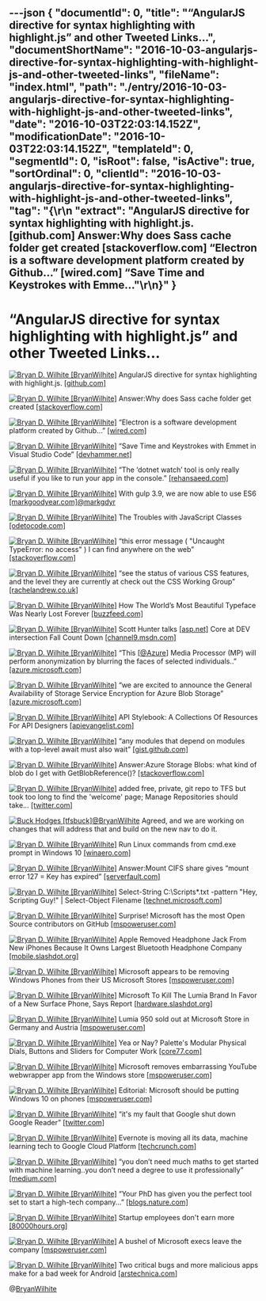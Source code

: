 ---json
{
  "documentId": 0,
  "title": "“AngularJS directive for syntax highlighting with highlight.js” and other Tweeted Links…",
  "documentShortName": "2016-10-03-angularjs-directive-for-syntax-highlighting-with-highlight-js-and-other-tweeted-links",
  "fileName": "index.html",
  "path": "./entry/2016-10-03-angularjs-directive-for-syntax-highlighting-with-highlight-js-and-other-tweeted-links",
  "date": "2016-10-03T22:03:14.152Z",
  "modificationDate": "2016-10-03T22:03:14.152Z",
  "templateId": 0,
  "segmentId": 0,
  "isRoot": false,
  "isActive": true,
  "sortOrdinal": 0,
  "clientId": "2016-10-03-angularjs-directive-for-syntax-highlighting-with-highlight-js-and-other-tweeted-links",
  "tag": "{\r\n  \"extract\": \"AngularJS directive for syntax highlighting with highlight.js. [github.com] Answer:Why does Sass cache folder get created [stackoverflow.com] “Electron is a software development platform created by Github…” [wired.com] “Save Time and Keystrokes with Emme...\"\r\n}"
}
---

# “AngularJS directive for syntax highlighting with highlight.js” and other Tweeted Links…

[<img alt="Bryan D. Wilhite [BryanWilhite]" src="https://songhay.blob.core.windows.net/shared-social-twitter/BryanWilhite.jpeg">](http://songhayblog.azurewebsites.net/ "Bryan D. Wilhite [BryanWilhite]") AngularJS directive for syntax highlighting with highlight.js. [[github.com]](https://github.com/pc035860/angular-highlightjs)

[<img alt="Bryan D. Wilhite [BryanWilhite]" src="https://songhay.blob.core.windows.net/shared-social-twitter/BryanWilhite.jpeg">](http://songhayblog.azurewebsites.net/ "Bryan D. Wilhite [BryanWilhite]") Answer:Why does Sass cache folder get created [[stackoverflow.com]](http://stackoverflow.com/a/14935393/22944?stw=2)

[<img alt="Bryan D. Wilhite [BryanWilhite]" src="https://songhay.blob.core.windows.net/shared-social-twitter/BryanWilhite.jpeg">](http://songhayblog.azurewebsites.net/ "Bryan D. Wilhite [BryanWilhite]") “Electron is a software development platform created by Github…” [[wired.com]](https://www.wired.com/2016/05/javascript-conquered-web-now-taking-desktop/)

[<img alt="Bryan D. Wilhite [BryanWilhite]" src="https://songhay.blob.core.windows.net/shared-social-twitter/BryanWilhite.jpeg">](http://songhayblog.azurewebsites.net/ "Bryan D. Wilhite [BryanWilhite]") “Save Time and Keystrokes with Emmet in Visual Studio Code” [[devhammer.net]](https://devhammer.net/blog/save-time-and-keystrokes-with-emmet-in-visual-studio-code/)

[<img alt="Bryan D. Wilhite [BryanWilhite]" src="https://songhay.blob.core.windows.net/shared-social-twitter/BryanWilhite.jpeg">](http://songhayblog.azurewebsites.net/ "Bryan D. Wilhite [BryanWilhite]") “The ‘dotnet watch’ tool is only really useful if you like to run your app in the console.” [[rehansaeed.com]](http://rehansaeed.com/the-dotnet-watch-tool/)

[<img alt="Bryan D. Wilhite [BryanWilhite]" src="https://songhay.blob.core.windows.net/shared-social-twitter/BryanWilhite.jpeg">](http://songhayblog.azurewebsites.net/ "Bryan D. Wilhite [BryanWilhite]") With gulp 3.9, we are now able to use ES6 [[markgoodyear.com]](https://markgoodyear.com/2015/06/using-es6-with-gulp/)[@markgdyr](http://twitter.com/markgdyr)

[<img alt="Bryan D. Wilhite [BryanWilhite]" src="https://songhay.blob.core.windows.net/shared-social-twitter/BryanWilhite.jpeg">](http://songhayblog.azurewebsites.net/ "Bryan D. Wilhite [BryanWilhite]") The Troubles with JavaScript Classes [[odetocode.com]](http://odetocode.com/blogs/scott/archive/2016/09/13/the-troubles-with-javascript-classes.aspx)

[<img alt="Bryan D. Wilhite [BryanWilhite]" src="https://songhay.blob.core.windows.net/shared-social-twitter/BryanWilhite.jpeg">](http://songhayblog.azurewebsites.net/ "Bryan D. Wilhite [BryanWilhite]") “this error message ( "Uncaught TypeError: no access" ) I can find anywhere on the web” [[stackoverflow.com]](http://stackoverflow.com/a/39160098/22944?stw=2)

[<img alt="Bryan D. Wilhite [BryanWilhite]" src="https://songhay.blob.core.windows.net/shared-social-twitter/BryanWilhite.jpeg">](http://songhayblog.azurewebsites.net/ "Bryan D. Wilhite [BryanWilhite]") “see the status of various CSS features, and the level they are currently at check out the CSS Working Group” [[rachelandrew.co.uk]](https://www.rachelandrew.co.uk/archives/2016/09/13/why-there-is-no-css4-explaining-css-levels/)

[<img alt="Bryan D. Wilhite [BryanWilhite]" src="https://songhay.blob.core.windows.net/shared-social-twitter/BryanWilhite.jpeg">](http://songhayblog.azurewebsites.net/ "Bryan D. Wilhite [BryanWilhite]") How The World’s Most Beautiful Typeface Was Nearly Lost Forever [[buzzfeed.com]](https://www.buzzfeed.com/hayleycampbell/when-doves-type?utm_term=.esnl1O529)

[<img alt="Bryan D. Wilhite [BryanWilhite]" src="https://songhay.blob.core.windows.net/shared-social-twitter/BryanWilhite.jpeg">](http://songhayblog.azurewebsites.net/ "Bryan D. Wilhite [BryanWilhite]") Scott Hunter talks [[asp.net]](http://ASP.NET) Core at DEV intersection Fall Count Down [[channel9.msdn.com]](https://channel9.msdn.com/Shows/The-DEVintersection-Countdown-Show/Scott-Hunter-talks-ASPNET-Core-at-DEV-intersection-Fall-Count-Down-Show-3)

[<img alt="Bryan D. Wilhite [BryanWilhite]" src="https://songhay.blob.core.windows.net/shared-social-twitter/BryanWilhite.jpeg">](http://songhayblog.azurewebsites.net/ "Bryan D. Wilhite [BryanWilhite]") “This [[@Azure](http://twitter.com/Azure)] Media Processor (MP) will perform anonymization by blurring the faces of selected individuals..” [[azure.microsoft.com]](https://azure.microsoft.com/en-us/blog/azure-media-redactor/)

[<img alt="Bryan D. Wilhite [BryanWilhite]" src="https://songhay.blob.core.windows.net/shared-social-twitter/BryanWilhite.jpeg">](http://songhayblog.azurewebsites.net/ "Bryan D. Wilhite [BryanWilhite]") “we are excited to announce the General Availability of Storage Service Encryption for Azure Blob Storage” [[azure.microsoft.com]](https://azure.microsoft.com/en-us/blog/announcing-the-general-availability-of-storage-service-encryption-for-data-at-rest/)

[<img alt="Bryan D. Wilhite [BryanWilhite]" src="https://songhay.blob.core.windows.net/shared-social-twitter/BryanWilhite.jpeg">](http://songhayblog.azurewebsites.net/ "Bryan D. Wilhite [BryanWilhite]") API Stylebook: A Collections Of Resources For API Designers [[apievangelist.com]](http://apievangelist.com/2016/09/12/api-stylebook-a-collections-of-resources-for-api-designers/)

[<img alt="Bryan D. Wilhite [BryanWilhite]" src="https://songhay.blob.core.windows.net/shared-social-twitter/BryanWilhite.jpeg">](http://songhayblog.azurewebsites.net/ "Bryan D. Wilhite [BryanWilhite]") “any modules that depend on modules with a top-level await must also wait” [[gist.github.com]](https://gist.github.com/Rich-Harris/0b6f317657f5167663b493c722647221)

[<img alt="Bryan D. Wilhite [BryanWilhite]" src="https://songhay.blob.core.windows.net/shared-social-twitter/BryanWilhite.jpeg">](http://songhayblog.azurewebsites.net/ "Bryan D. Wilhite [BryanWilhite]") Answer:Azure Storage Blobs: what kind of blob do I get with GetBlobReference()? [[stackoverflow.com]](http://stackoverflow.com/a/4893716/22944?stw=2)

[<img alt="Bryan D. Wilhite [BryanWilhite]" src="https://songhay.blob.core.windows.net/shared-social-twitter/BryanWilhite.jpeg">](http://songhayblog.azurewebsites.net/ "Bryan D. Wilhite [BryanWilhite]") added free, private, git repo to TFS but took too long to find the 'welcome' page; Manage Repositories should take… [[twitter.com]](https://twitter.com/i/web/status/782463082207453184)

[<img alt="Buck Hodges [tfsbuck]" src="https://songhay.blob.core.windows.net/shared-social-twitter/tfsbuck.png">](https://devblogs.microsoft.com/buckh/ "Buck Hodges [tfsbuck]")[@BryanWilhite](http://twitter.com/BryanWilhite) Agreed, and we are working on changes that will address that and build on the new nav to do it.

[<img alt="Bryan D. Wilhite [BryanWilhite]" src="https://songhay.blob.core.windows.net/shared-social-twitter/BryanWilhite.jpeg">](http://songhayblog.azurewebsites.net/ "Bryan D. Wilhite [BryanWilhite]") Run Linux commands from cmd.exe prompt in Windows 10 [[winaero.com]](http://winaero.com/blog/run-linux-commands-from-cmd-exe-prompt-in-windows-10/)

[<img alt="Bryan D. Wilhite [BryanWilhite]" src="https://songhay.blob.core.windows.net/shared-social-twitter/BryanWilhite.jpeg">](http://songhayblog.azurewebsites.net/ "Bryan D. Wilhite [BryanWilhite]") Answer:Mount CIFS share gives “mount error 127 = Key has expired” [[serverfault.com]](http://serverfault.com/a/403385/20247?stw=2)

[<img alt="Bryan D. Wilhite [BryanWilhite]" src="https://songhay.blob.core.windows.net/shared-social-twitter/BryanWilhite.jpeg">](http://songhayblog.azurewebsites.net/ "Bryan D. Wilhite [BryanWilhite]") Select-String C:\Scripts\*.txt -pattern "Hey, Scripting Guy!" | Select-Object Filename [[technet.microsoft.com]](https://technet.microsoft.com/en-us/library/ee692806.aspx)

[<img alt="Bryan D. Wilhite [BryanWilhite]" src="https://songhay.blob.core.windows.net/shared-social-twitter/BryanWilhite.jpeg">](http://songhayblog.azurewebsites.net/ "Bryan D. Wilhite [BryanWilhite]") Surprise! Microsoft has the most Open Source contributors on GitHub [[mspoweruser.com]](https://mspoweruser.com/surprise-microsoft-has-the-most-open-source-contributors-on-github/)

[<img alt="Bryan D. Wilhite [BryanWilhite]" src="https://songhay.blob.core.windows.net/shared-social-twitter/BryanWilhite.jpeg">](http://songhayblog.azurewebsites.net/ "Bryan D. Wilhite [BryanWilhite]") Apple Removed Headphone Jack From New iPhones Because It Owns Largest Bluetooth Headphone Company [[mobile.slashdot.org]](https://mobile.slashdot.org/story/16/09/09/2054207/apple-removed-headphone-jack-from-new-iphones-because-it-owns-largest-bluetooth-headphone-company?utm_source=feedly1.0mainlinkanon&utm_medium=feed)

[<img alt="Bryan D. Wilhite [BryanWilhite]" src="https://songhay.blob.core.windows.net/shared-social-twitter/BryanWilhite.jpeg">](http://songhayblog.azurewebsites.net/ "Bryan D. Wilhite [BryanWilhite]") Microsoft appears to be removing Windows Phones from their US Microsoft Stores [[mspoweruser.com]](http://mspoweruser.com/microsoft-appears-removing-windows-phones-us-microsoft-stores/)

[<img alt="Bryan D. Wilhite [BryanWilhite]" src="https://songhay.blob.core.windows.net/shared-social-twitter/BryanWilhite.jpeg">](http://songhayblog.azurewebsites.net/ "Bryan D. Wilhite [BryanWilhite]") Microsoft To Kill The Lumia Brand In Favor of a New Surface Phone, Says Report [[hardware.slashdot.org]](https://hardware.slashdot.org/story/16/09/13/0057249/microsoft-to-kill-the-lumia-brand-in-favor-of-a-new-surface-phone-says-report?utm_source=feedly1.0mainlinkanon&utm_medium=feed)

[<img alt="Bryan D. Wilhite [BryanWilhite]" src="https://songhay.blob.core.windows.net/shared-social-twitter/BryanWilhite.jpeg">](http://songhayblog.azurewebsites.net/ "Bryan D. Wilhite [BryanWilhite]") Lumia 950 sold out at Microsoft Store in Germany and Austria [[mspoweruser.com]](https://mspoweruser.com/lumia-950-sold-germany-austria/)

[<img alt="Bryan D. Wilhite [BryanWilhite]" src="https://songhay.blob.core.windows.net/shared-social-twitter/BryanWilhite.jpeg">](http://songhayblog.azurewebsites.net/ "Bryan D. Wilhite [BryanWilhite]") Yea or Nay? Palette's Modular Physical Dials, Buttons and Sliders for Computer Work [[core77.com]](http://www.core77.com/posts/56150/Yea-or-Nay-Palettes-Modular-Physical-Dials-Buttons-and-Sliders-for-Computer-Work)

[<img alt="Bryan D. Wilhite [BryanWilhite]" src="https://songhay.blob.core.windows.net/shared-social-twitter/BryanWilhite.jpeg">](http://songhayblog.azurewebsites.net/ "Bryan D. Wilhite [BryanWilhite]") Microsoft removes embarrassing YouTube webwrapper app from the Windows store [[mspoweruser.com]](https://mspoweruser.com/microsoft-removes-embarrassing-youtube-webwrapper-app-windows-store/)

[<img alt="Bryan D. Wilhite [BryanWilhite]" src="https://songhay.blob.core.windows.net/shared-social-twitter/BryanWilhite.jpeg">](http://songhayblog.azurewebsites.net/ "Bryan D. Wilhite [BryanWilhite]") Editorial: Microsoft should be putting Windows 10 on phones [[mspoweruser.com]](http://mspoweruser.com/editorial-microsoft-putting-windows-10-phones/)

[<img alt="Bryan D. Wilhite [BryanWilhite]" src="https://songhay.blob.core.windows.net/shared-social-twitter/BryanWilhite.jpeg">](http://songhayblog.azurewebsites.net/ "Bryan D. Wilhite [BryanWilhite]") “it's my fault that Google shut down Google Reader” [[twitter.com]](https://twitter.com/nickbaum/status/775176446318776325)

[<img alt="Bryan D. Wilhite [BryanWilhite]" src="https://songhay.blob.core.windows.net/shared-social-twitter/BryanWilhite.jpeg">](http://songhayblog.azurewebsites.net/ "Bryan D. Wilhite [BryanWilhite]") Evernote is moving all its data, machine learning tech to Google Cloud Platform [[techcrunch.com]](https://techcrunch.com/2016/09/13/evernote/)

[<img alt="Bryan D. Wilhite [BryanWilhite]" src="https://songhay.blob.core.windows.net/shared-social-twitter/BryanWilhite.jpeg">](http://songhayblog.azurewebsites.net/ "Bryan D. Wilhite [BryanWilhite]") “you don’t need much maths to get started with machine learning..you don’t need a degree to use it professionally” [[medium.com]](https://medium.com/learning-new-stuff/machine-learning-in-a-year-cdb0b0ebd29c)

[<img alt="Bryan D. Wilhite [BryanWilhite]" src="https://songhay.blob.core.windows.net/shared-social-twitter/BryanWilhite.jpeg">](http://songhayblog.azurewebsites.net/ "Bryan D. Wilhite [BryanWilhite]") “Your PhD has given you the perfect tool set to start a high-tech company...” [[blogs.nature.com]](http://blogs.nature.com/naturejobs/2016/09/05/why-building-a-start-up-is-probably-your-most-sensible-career-path/)

[<img alt="Bryan D. Wilhite [BryanWilhite]" src="https://songhay.blob.core.windows.net/shared-social-twitter/BryanWilhite.jpeg">](http://songhayblog.azurewebsites.net/ "Bryan D. Wilhite [BryanWilhite]") Startup employees don't earn more [[80000hours.org]](https://80000hours.org/2015/10/startup-salaries-and-equity-compensation/)

[<img alt="Bryan D. Wilhite [BryanWilhite]" src="https://songhay.blob.core.windows.net/shared-social-twitter/BryanWilhite.jpeg">](http://songhayblog.azurewebsites.net/ "Bryan D. Wilhite [BryanWilhite]") A bushel of Microsoft execs leave the company [[mspoweruser.com]](https://mspoweruser.com/bushel-microsoft-execs-leave-company/)

[<img alt="Bryan D. Wilhite [BryanWilhite]" src="https://songhay.blob.core.windows.net/shared-social-twitter/BryanWilhite.jpeg">](http://songhayblog.azurewebsites.net/ "Bryan D. Wilhite [BryanWilhite]") Two critical bugs and more malicious apps make for a bad week for Android [[arstechnica.com]](http://arstechnica.com/security/2016/09/two-critical-bugs-and-more-malicious-apps-make-for-a-bad-week-for-android/)

@[BryanWilhite](https://twitter.com/BryanWilhite)
